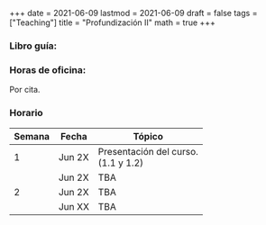+++
date      = 2021-06-09
lastmod   = 2021-06-09
draft     = false
tags      = ["Teaching"]
title     = "Profundización II"
math      = true
+++

### Libro guía:


### Horas de oficina: 

Por cita.

### Horario

Semana | Fecha | Tópico
---| ---| ---
1  | Jun 2X | Presentación del curso. <br> (1.1 y 1.2)
&nbsp; | Jun 2X | TBA
2  | Jun 2X | TBA
&nbsp; | Jun XX | TBA
